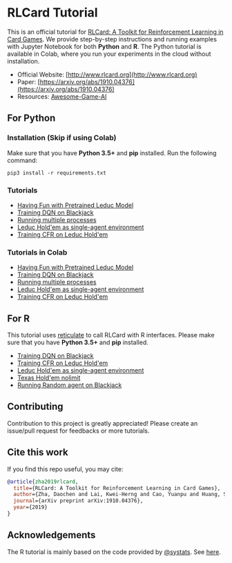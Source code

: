 # RLCard Tutorial
This is an official tutorial for [RLCard: A Toolkit for Reinforcement Learning in Card Games](https://github.com/datamllab/rlcard). We provide step-by-step instructions and running examples with Jupyter Notebook for both **Python** and **R**. The Python tutorial is available in Colab, where you run your experiments in the cloud without installation.
*   Official Website: [http://www.rlcard.org](http://www.rlcard.org)
*   Paper: [https://arxiv.org/abs/1910.04376](https://arxiv.org/abs/1910.04376)
*   Resources: [Awesome-Game-AI](https://github.com/datamllab/awesome-game-ai)

## For Python
### Installation (Skip if using Colab)
Make sure that you have **Python 3.5+** and **pip** installed. Run the following command:
```
pip3 install -r requirements.txt
```

### Tutorials
*   [Having Fun with Pretrained Leduc Model](https://github.com/datamllab/rlcard-tutorial/blob/master/Python-rlcard-tutorial/leduc_holdem_pretrained.ipynb)
*   [Training DQN on Blackjack](https://colab.research.google.com/github/mia1996/r-rlcard_test/blob/master/Blackjack_dqn.ipynb)
*   [Running multiple processes](https://colab.research.google.com/github/mia1996/r-rlcard_test/blob/master/Blackjack_mutiple_process.ipynb)
*   [Leduc Hold'em as single-agent environment](https://colab.research.google.com/github/mia1996/r-rlcard_test/blob/master/Leduc_single_agent.ipynb)
*   [Training CFR on Leduc Hold'em](https://colab.research.google.com/github/mia1996/r-rlcard_test/blob/master/leduc_holdem_cfr.ipynb)

### Tutorials in Colab
*   [Having Fun with Pretrained Leduc Model](https://github.com/datamllab/rlcard-tutorial/blob/master/Python-rlcard-tutorial/leduc_holdem_pretrained.ipynb)
*   [Training DQN on Blackjack](https://colab.research.google.com/github/mia1996/r-rlcard_test/blob/master/Blackjack_dqn.ipynb)
*   [Running multiple processes](https://colab.research.google.com/github/mia1996/r-rlcard_test/blob/master/Blackjack_mutiple_process.ipynb)
*   [Leduc Hold'em as single-agent environment](https://colab.research.google.com/github/mia1996/r-rlcard_test/blob/master/Leduc_single_agent.ipynb)
*   [Training CFR on Leduc Hold'em](https://colab.research.google.com/github/mia1996/r-rlcard_test/blob/master/leduc_holdem_cfr.ipynb)

## For R
This tutorial uses [reticulate](https://rstudio.github.io/reticulate/) to call RLCard with R interfaces. Please make sure that you have **Python 3.5+** and **pip** installed.

*   [Training DQN on Blackjack](https://github.com/datamllab/rlcard-tutorial/blob/master/R-rlcard-tutorial/Deep-Q_learning_blackjack/Deep-Q_Learning_Blackjack.ipynb)
*   [Training CFR on Leduc Hold'em](https://github.com/datamllab/rlcard-tutorial/blob/master/R-rlcard-tutorial/CFR_leduc_holdem/CFR_leduc_hold'em.ipynb)
*   [Leduc Hold'em as single-agent environment](https://github.com/datamllab/rlcard-tutorial/blob/master/R-rlcard-tutorial/Random_agent_blackjack/Random_agent_blackjack.ipynb)
*   [Texas Hold'em nolimit](https://github.com/datamllab/rlcard-tutorial/blob/master/R-rlcard-tutorial/Texas_holdem_nolimit/r-rlcard_no-limit_Texas_Holdem.ipynb)
*   [Running Random agent on Blackjack](https://github.com/datamllab/rlcard-tutorial/blob/master/R-rlcard-tutorial/Random_agent_blackjack/Random_agent_blackjack.ipynb)

## Contributing
Contribution to this project is greatly appreciated! Please create an issue/pull request for feedbacks or more tutorials.

## Cite this work
If you find this repo useful, you may cite:
```bibtex
@article{zha2019rlcard,
  title={RLCard: A Toolkit for Reinforcement Learning in Card Games},
  author={Zha, Daochen and Lai, Kwei-Herng and Cao, Yuanpu and Huang, Songyi and Wei, Ruzhe and Guo, Junyu and Hu, Xia},
  journal={arXiv preprint arXiv:1910.04376},
  year={2019}
}
```

## Acknowledgements
The R tutorial is mainly based on the code provided by [@systats](https://github.com/systats). See [here](https://github.com/datamllab/rlcard/issues/96).
